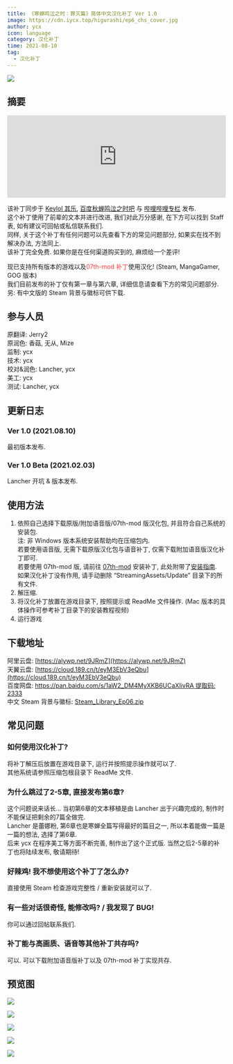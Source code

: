 ```yaml
---
title: 《寒蝉鸣泣之时：罪灭篇》简体中文汉化补丁 Ver 1.0
image: https://cdn.iycx.top/higurashi/ep6_chs_cover.jpg
author: ycx
icon: language
category: 汉化补丁
time: 2021-08-10
tag:
  - 汉化补丁
---
```

![](https://cdn.iycx.top/higurashi/ep6_chs_cover.jpg)  
## 摘要
<div align="center"><iframe width="100%" height="190" frameborder="0" src="https://store.steampowered.com/widget/668350/?t=%E3%80%8A%E5%AF%92%E8%9D%89%E9%B8%A3%E6%B3%A3%E4%B9%8B%E6%97%B6%E3%80%8B%E6%98%AF%E4%B8%80%E9%83%A8%E6%9C%89%E5%A3%B0%E5%B0%8F%E8%AF%B4%E3%80%82%E9%9F%B3%E4%B9%90%E3%80%81%E6%95%85%E4%BA%8B%E8%83%8C%E6%99%AF%E4%B8%8E%E8%A7%92%E8%89%B2%E5%85%B1%E5%90%8C%E5%88%9B%E9%80%A0%E4%BA%86%E4%B8%80%E4%B8%AA%E4%B8%96%E7%95%8C%EF%BC%8C%E6%98%AF%E7%8E%A9%E5%AE%B6%E9%98%85%E8%AF%BB%E5%B0%8F%E8%AF%B4%E7%9A%84%E8%88%9E%E5%8F%B0%E3%80%82%E6%AC%A2%E7%AC%91%E3%80%81%E5%93%AD%E6%B3%A3%E3%80%81%E6%80%A8%E6%81%A8%E3%80%82%E8%AF%B7%E5%B8%A6%E7%9D%80%E9%82%A3%E6%A0%B7%E7%9A%84%E5%BF%83%E6%83%85%E4%B8%8E%E4%B8%BB%E4%BA%BA%E5%85%AC%E4%B8%80%E8%B5%B7%E4%BD%93%E9%AA%8C%E6%95%85%E4%BA%8B%E5%90%A7%E3%80%82"></iframe></div>  

该补丁同步于 [Keylol 其乐](https://keylol.com/t739327-1-1), [百度秋蝉鸣泣之时吧](https://tieba.baidu.com/p/7487611715) 与 [哔哩哔哩专栏](https://www.bilibili.com/read/cv12586190) 发布.  
这个补丁使用了前辈的文本并进行改进, 我们对此万分感谢, 在下方可以找到 Staff 表, 如有建议可回帖或私信联系我们.  
同样, 关于这个补丁有任何问题可以先查看下方的常见问题部分, 如果实在找不到解决办法, 方法同上.  
该补丁完全免费. 如果你是在任何渠道购买到的, 麻烦给一个差评!  

现已支持所有版本的游戏以及<font color='#ff3a3a'>07th-mod 补丁</font>使用汉化! (Steam, MangaGamer, GOG 版本)  
我们目前发布的补丁仅有第一章与第六章, 详细信息请查看下方的常见问题部分.  
另: 有中文版的 Steam 背景与徽标可供下载.  

## 参与人员
原翻译: Jerry2  
原润色: 香菇, 无从, Mize  
监制: ycx  
技术: ycx  
校对&润色: Lancher, ycx  
美工: ycx  
测试: Lancher, ycx  

## 更新日志

### Ver 1.0 (2021.08.10)
最初版本发布.  

### Ver 1.0 Beta (2021.02.03)
Lancher 开坑 & 版本发布.  

## 使用方法
1. 依照自己选择下载原版/附加语音版/07th-mod 版汉化包, 并且符合自己系统的安装包.  
注: 非 Windows 版本系统安装帮助均在压缩包内.  
若要使用语音版, 无需下载原版汉化包与语音补丁, 仅需下载附加语音版汉化补丁即可.  
若要使用 07th-mod 版, 请前往 [07th-mod](https://07th-mod.com/home/) 安装补丁, 此处附带了[安装指南](https://higurashi.ycx-studios.site/guide/07th-mod/main/).  
如果汉化补丁没有作用, 请手动删除 “StreamingAssets/Update” 目录下的所有文件.  
2. 解压缩.  
3. 将汉化补丁放置在游戏目录下, 按照提示或 ReadMe 文件操作. (Mac 版本的具体操作可参考补丁目录下的安装教程视频)  
4. 运行游戏  

## 下载地址
阿里云盘: [https://alywp.net/9JRmZ](https://alywp.net/9JRmZ)  
天翼云盘: [https://cloud.189.cn/t/eyM3EbV3eQbu](https://cloud.189.cn/t/eyM3EbV3eQbu)  
百度网盘: [https://pan.baidu.com/s/1aW2_DM4MyXKB6UCaXIivRA 提取码: 2333](https://pan.baidu.com/s/1aW2_DM4MyXKB6UCaXIivRA#2333)  
中文 Steam 背景与徽标: [Steam_Library_Ep06.zip](https://cdn.iycx.top/blog/2021/08/Steam_Library_Ep06.zip)  

## 常见问题
### 如何使用汉化补丁?
将补丁解压后放置在游戏目录下, 运行并按照提示操作就可以了.  
其他系统请参照压缩包根目录下 ReadMe 文件.  
### 为什么跳过了2-5章, 直接发布第6章?
这个问题说来话长… 当初第6章的文本移植是由 Lancher 出于兴趣完成的, 制作时不能保证把剩余的7篇全做完.  
Lancher 是蕾娜粉, 第6章也是寒蝉全篇写得最好的篇目之一, 所以本着能做一篇是一篇的想法, 选择了第6章.  
后来 ycx 在程序美工等方面不断完善, 制作出了这个正式版. 当然之后2-5章的补丁也将陆续发布, 敬请期待!  
### 好辣鸡! 我不想使用这个补丁了怎么办?
直接使用 Steam 检查游戏完整性 / 重新安装就可以了.  
### 有一些对话很奇怪, 能修改吗? / 我发现了 BUG!
你可以通过回帖联系我们.
### 补丁能与高画质、语音等其他补丁共存吗?
可以. 可以下载附加语音版补丁以及 07th-mod 补丁实现共存.  

## 预览图
![](https://cdn.iycx.top/blog/2021/08/screenshot_01.jpg)

![](https://cdn.iycx.top/blog/2021/08/screenshot_02.jpg)

![](https://cdn.iycx.top/blog/2021/08/screenshot_03.jpg)

![](https://cdn.iycx.top/blog/2021/08/screenshot_04.jpg)

![](https://cdn.iycx.top/blog/2021/08/screenshot_05.jpg)
